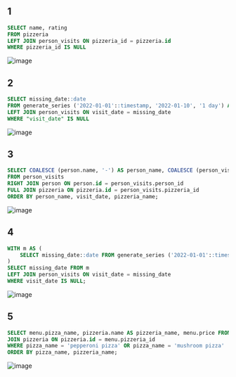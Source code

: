 ## 1
```sql
SELECT name, rating 
FROM pizzeria
LEFT JOIN person_visits ON pizzeria_id = pizzeria.id
WHERE pizzeria_id IS NULL
```
![image](https://github.com/ishouldbefound/SQL/assets/144837901/36e5121d-d1ea-4796-894c-2d5c50a0d58a)

## 2
```sql
SELECT missing_date::date
FROM generate_series ('2022-01-01'::timestamp, '2022-01-10', '1 day') AS missing_date
LEFT JOIN person_visits ON visit_date = missing_date
WHERE "visit_date" IS NULL
```
![image](https://github.com/ishouldbefound/SQL/assets/144837901/22c95ce3-2355-44f8-87fc-77121a3371f0)

## 3
```sql
SELECT COALESCE (person.name, '-') AS person_name, COALESCE (person_visits.visit_date, NULL) AS visit_date, COALESCE (pizzeria.name, '-') AS pizzeria_name 
FROM person_visits
RIGHT JOIN person ON person.id = person_visits.person_id
FULL JOIN pizzeria ON pizzeria.id = person_visits.pizzeria_id
ORDER BY person_name, visit_date, pizzeria_name;
```
![image](https://github.com/ishouldbefound/SQL/assets/144837901/281818bb-0af7-4eda-a9cb-bc7698a1afb9)

## 4
```sql
WITH m AS (
	SELECT missing_date::date FROM generate_series ('2022-01-01'::timestamp, '2022-01-10', '1 day') AS missing_date
)
SELECT missing_date FROM m
LEFT JOIN person_visits ON visit_date = missing_date
WHERE visit_date IS NULL;
```
![image](https://github.com/ishouldbefound/SQL/assets/144837901/6741c481-ddd1-49b0-bbf2-055af0446ca0)

## 5
```sql
SELECT menu.pizza_name, pizzeria.name AS pizzeria_name, menu.price FROM menu
JOIN pizzeria ON pizzeria.id = menu.pizzeria_id
WHERE pizza_name = 'pepperoni pizza' OR pizza_name = 'mushroom pizza'
ORDER BY pizza_name, pizzeria_name;
```
![image](https://github.com/ishouldbefound/SQL/assets/144837901/2ace6295-ee41-49d2-9e6b-48b8546b3160)

